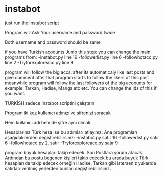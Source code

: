 # instabot
 

just run the instabot script

Program will Ask Your username and password twice 

Both username and password should be same

if you have  Turkish acoounts Jump this step:
	you can change the main programs from:
		-instabot.py line 16 
		-followerlist.py line 6
		-followhotacc.py line 2
		-Tryforexploreacc.py line 9

program will follow the big accs.
after its automaticaly like last posts and give comment
after that program starts to follow the likers of this post 
meanwhile program will follow the last followers of the big acoounts for example: Tarkan, Hadise, Manga etc etc. You can change  the ids of this if you want. 

TURKİSH
sadece instabot scriptini çalıştırın

Program iki kez kullanıcı adınızı ve şifrenizi soracak

Hem kullanıcı adı hem de şifre aynı olmalı

Hesaplarınız Türk hesa ise bu adımları atlayınız:
	Ana programları aşağıdakilerden değiştirebilirsiniz:
		-instabot.py satır 16
		-followerlist.py satır 6
		-followhotacc.py 2. satır
		-Tryforexploreacc.py satır 9

program büyük hesapları takip edecek.
Son Postlara yorum atacak.
Ardından bu postu begenen kişileri takip edecek
bu arada buyuk Türk hesapları da takip edecek örneğin Hadise, Tarkan gibi isterseniz yukarıda satırları verilmiş yerlerden bunları değiştirebilirsiniz.